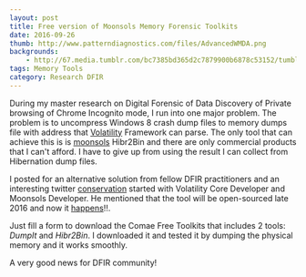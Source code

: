 ```yaml
---
layout: post
title: Free version of Moonsols Memory Forensic Toolkits
date: 2016-09-26
thumb: http://www.patterndiagnostics.com/files/AdvancedWMDA.png
backgrounds: 
    - http://67.media.tumblr.com/bc7385bd365d2c7879900b6878c53152/tumblr_odoypfuNaM1slhhf0o1_1280.jpg
tags: Memory Tools
category: Research DFIR
---
```


During my master research on Digital Forensic of Data Discovery of Private browsing of Chrome Incognito mode, I run into one major problem. The problem is to uncompress Windows 8 crash dump files to memory dumps file with address that [Volatility](https://www.volatilityfoundation.org/) Framework can parse. The only tool that can achieve this is is [moonsols](http://moonsols.com/) Hibr2Bin and there are only commercial products that I can't afford. I have to give up from using the result I can collect from Hibernation dump files.

I posted for an alternative solution from fellow DFIR practitioners and an interesting twitter [conservation](https://twitter.com/AtrHein/status/657079376467464193) started with Volatility Core Developer and Moonsols  Developer. He mentioned that the tool will be open-sourced late 2016 and now it [happens](https://blog.comae.io/your-favorite-memory-toolkit-is-back-f97072d33d5c#.bl3bwdcya)!!. 

Just fill a form to download the Comae Free Toolkits that includes 2 tools: *DumpIt* and *Hibr2Bin*. 
I downloaded it and tested it by dumping the physical memory and it works smoothly.

A very good news for DFIR community!


